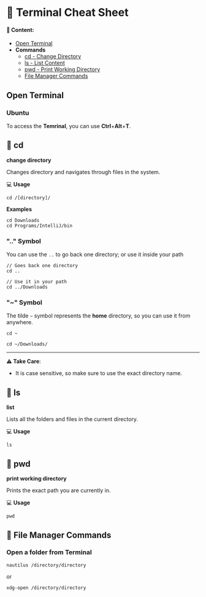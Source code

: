 # :white_square_button: Terminal Cheat Sheet

#### :notebook: Content:
- [Open Terminal](#open-terminal)
- **Commands**
    - [cd - Change Directory](#pushpin-cd)
    - [ls - List Content](#pushpin-ls)
    - [pwd - Print Working Directory](#pushpin-pwd)
    - [File Manager Commands](#pushpin-file-manager-commands)

## Open Terminal
### Ubuntu
To access the **Temrinal**, you can use **Ctrl**+**Alt**+**T**.

## :pushpin: cd
**change directory**

Changes directory and navigates through files in the system.

:computer: **Usage**

```shell script
cd /[directory]/ 
```

**Examples**
```shell script
cd Downloads
cd Programs/IntelliJ/bin
```

### ".." Symbol

You can use the `..` to go back one directory; or use it inside your path
```shell script
// Goes back one directory
cd ..

// Use it in your path
cd ../Downloads 
``` 
### "~" Symbol
The tilde `~` symbol represents the **home** directory, so you can use it from anywhere.
 ```shell script
cd ~

cd ~/Downloads/
 ```
----
**:warning: Take Care**:
- It is case sensitive, so make sure to use the exact directory name.


## :pushpin: ls
**list**

Lists all the folders and files in the current directory.

:computer: **Usage**
```shell script
ls
```

## :pushpin: pwd
**print working directory**

Prints the exact path you are currently in.

:computer: **Usage**
```shell script
pwd 
```
## :pushpin: File Manager Commands
### Open a folder from Terminal

```shell script
nautilus /directory/directory
```
or
```shell script
xdg-open /directory/directory
```

